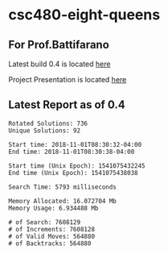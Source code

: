 # csc480-eight-queens

## For Prof.Battifarano
Latest build 0.4 is located [here](https://github.com/nklnkl/csc480-eight-queens/releases/tag/0.4)

Project Presentation is located [here](https://docs.google.com/presentation/d/1twPRI_RlNdrgKMjyvBhqdrHlWd8OMO-Jpkvb7hcwPqQ/edit?usp=sharing)

## Latest Report as of 0.4
```
Rotated Solutions: 736
Unique Solutions: 92

Start time: 2018-11-01T08:30:32-04:00
End time: 2018-11-01T08:30:38-04:00

Start time (Unix Epoch): 1541075432245
End time (Unix Epoch): 1541075438038

Search Time: 5793 milliseconds

Memory Allocated: 16.072704 Mb
Memory Usage: 6.934488 Mb

# of Search: 7608129
# of Increments: 7608128
# of Valid Moves: 564880
# of Backtracks: 564880
```
